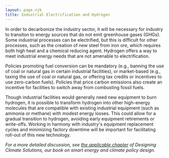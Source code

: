 ```yaml
---
layout: page.njk
title: Industrial Electrification and Hydrogen
---
```

In order to decarbonize the industry sector, it will be necessary for industry to transiton to energy sources that do not emit greenhouse gases (GHGs).  Some industrial processes can be electrified, but this is difficult for other processes, such as the creation of new steel from iron ore, which requires both high heat and a chemical reducing agent.  Hydrogen offers a way to meet industrial energy needs that are not amenable to electrification.

Policies promoting fuel conversion can be mandatory (e.g., banning the use of coal or natural gas in certain industrial facilities), or market-based (e.g., taxing the use of coal or natural gas, or offering tax credits or incentives to use zero-carbon fuels). Policies that price carbon emissions also create an incentive for facilities to switch away from combusting fossil fuels.

Though industrial facilities would generally need new equipment to burn hydrogen, it is possible to transform hydrogen into other high-energy molecules that are compatible with existing industrial equipment (such as ammonia or methane) with modest energy losses.  This could allow for a gradual transition to hydrogen, avoiding early equipment retirements or write-offs.  Working in harmony with industry's equipment replacement cycles and minimizing factory downtime will be important for facilitating roll-out of this new technology.

*For a more detailed discussion, see [the applicable chapter](/dcs/policies-for-a-post-2050-world/) of Designing Climate Solutions, our book on smart energy and climate policy design.*

